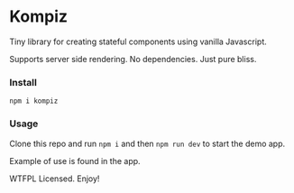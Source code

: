 # Kompiz

Tiny library for creating stateful components using vanilla Javascript.

Supports server side rendering. No dependencies. Just pure bliss.

### Install

```
npm i kompiz
```

### Usage

Clone this repo and run `npm i` and then `npm run dev` to start the demo app.

Example of use is found in the app.

WTFPL Licensed. Enjoy!
